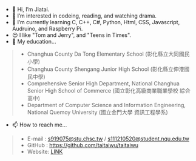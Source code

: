- 👋 Hi, I’m Jiatai.
- 👀 I’m interested in codeing, reading, and watching drama.
- 🌱 I’m currently learning C, C++, C#, Python, Html, CSS, Javascript, Audruino, and Raspberry Pi.
- 😍 I like "Tom and Jerry", and  "Teens in Times".
- 🏫 My education...
> - Changhua County Da Tong Elementary School (彰化縣立大同國民小學)
> - Changhua County Shengang Junior High School (彰化縣立伸港國民中學)
> - Comprehensive Senior High Department, National Changhua Senior High School of Commerce (國立彰化高級商業職業學校 綜合高中)
> - Department of Computer Science and Information Engineering, National Quemoy University (國立金門大學 資訊工程學系)

- 📫 How to reach me...
> - E-mail : s919075@stu.chsc.tw / s111210520@student.nqu.edu.tw<br>
> - GitHub : https://github.com/taitaiwu/taitaiwu
> - Website: [LINK](https://taitaiwu.github.io/wp/Homework8/layout.html)


